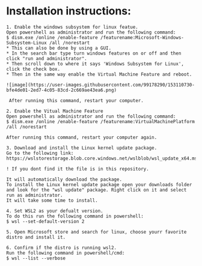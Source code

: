 # Installation instructions:

    1. Enable the windows subsystem for linux featue.
    Open powershell as administrator and run the following command:
    $ dism.exe /online /enable-feature /featurename:Microsoft-Windows-Subsystem-Linux /all /norestart
    * This can also be done by using a GUI.
    * In the search bar type turn windows features on or off and then click "run and administrator".
    * Then scroll down to where it says 'Windows Subsystem for Linux', click the check box.
    * Then in the same way enable the Virtual Machine Feature and reboot.
    
    ![image](https://user-images.githubusercontent.com/99178290/153110730-bfe4de01-2ed7-4c05-83cd-2c669ae43ea6.png)
    
     After running this command, restart your computer.

    2. Enable the Vitual Machine Feature
    Open powershell as administrator and run the following command:
    $ dism.exe /online /enable-feature /featurename:VirtualMachinePlatform /all /norestart

    After running this command, restart your computer again.

    3. Download and install the Linux kernel update package.
    Go to the following link:
    https://wslstorestorage.blob.core.windows.net/wslblob/wsl_update_x64.msi
    
    ! If you dont find it the file is in this repository.

    It will automatically download the package.
    To install the Linux kernel update package open your downloads folder and look for the "wsl update" package. Right click on it and select run as administrator.
    It will take some time to install.

    4. Set WSL2 as your defualt version.
    To do this run the following command in powershell:
    $ wsl --set-default-version 2

    5. Open Microsoft store and search for linux, choose yourr favorite distro and install it.

    6. Confirm if the distro is running wsl2.
    Run the following command in powershell/cmd:
    $ wsl --list --verbose
